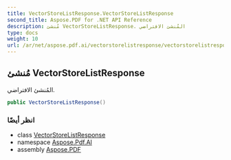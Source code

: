 ```yaml
---
title: VectorStoreListResponse.VectorStoreListResponse
second_title: Aspose.PDF for .NET API Reference
description: مُنشئ VectorStoreListResponse. المُنشئ الافتراضي
type: docs
weight: 10
url: /ar/net/aspose.pdf.ai/vectorstorelistresponse/vectorstorelistresponse/
---
```

## مُنشئ VectorStoreListResponse

المُنشئ الافتراضي.

```csharp
public VectorStoreListResponse()
```

### انظر أيضًا

* class [VectorStoreListResponse](../)
* namespace [Aspose.Pdf.AI](../../../aspose.pdf.ai/)
* assembly [Aspose.PDF](../../../)